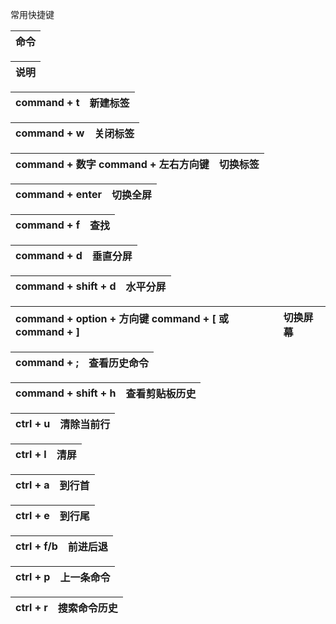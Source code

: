 常用快捷键

| 命令 |
| :--- |


| 说明 |
| :--- |


| command + t | 新建标签 |
| :--- | :--- |


| command + w | 关闭标签 |
| :--- | :--- |


| command + 数字 command + 左右方向键 | 切换标签 |
| :--- | :--- |


| command + enter | 切换全屏 |
| :--- | :--- |


| command + f | 查找 |
| :--- | :--- |


| command + d | 垂直分屏 |
| :--- | :--- |


| command + shift + d | 水平分屏 |
| :--- | :--- |


| command + option + 方向键 command + \[ 或 command + \] | 切换屏幕 |
| :--- | :--- |


| command + ; | 查看历史命令 |
| :--- | :--- |


| command + shift + h | 查看剪贴板历史 |
| :--- | :--- |


| ctrl + u | 清除当前行 |
| :--- | :--- |


| ctrl + l | 清屏 |
| :--- | :--- |


| ctrl + a | 到行首 |
| :--- | :--- |


| ctrl + e | 到行尾 |
| :--- | :--- |


| ctrl + f/b | 前进后退 |
| :--- | :--- |


| ctrl + p | 上一条命令 |
| :--- | :--- |


| ctrl + r | 搜索命令历史 |
| :--- | :--- |


  


